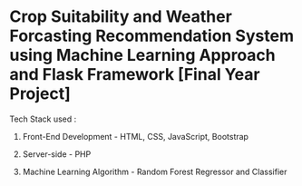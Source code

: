 # Crop Suitability and Weather Forcasting Recommendation System using Machine Learning Approach and Flask Framework [Final Year Project]


Tech Stack used :

1. Front-End Development - HTML, CSS, JavaScript, Bootstrap

2. Server-side - PHP

3. Machine Learning Algorithm - Random Forest Regressor and Classifier


